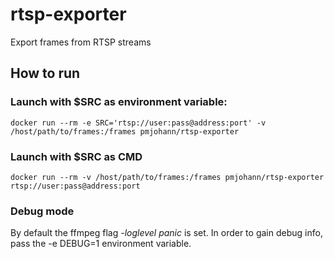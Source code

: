 # rtsp-exporter
Export frames from RTSP streams

## How to run

### Launch with $SRC as environment variable:

```
docker run --rm -e SRC='rtsp://user:pass@address:port' -v /host/path/to/frames:/frames pmjohann/rtsp-exporter
```

### Launch with $SRC as CMD

```
docker run --rm -v /host/path/to/frames:/frames pmjohann/rtsp-exporter rtsp://user:pass@address:port
```

### Debug mode

By default the ffmpeg flag *-loglevel panic* is set. In order to gain debug info, pass the -e DEBUG=1 environment variable.
